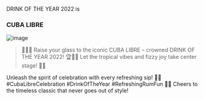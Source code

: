 DRINK OF THE YEAR 2022 is

### CUBA LIBRE
![image](https://github.com/trendgetraenkdesjahres/trendgetraenkdesjahres/assets/79572911/716d44f2-8c8c-432c-b1ee-7f5a54475dbc)


>🎉🍹🥳 Raise your glass to the iconic CUBA LIBRE – crowned DRINK OF THE YEAR 2022! 🏆🍋🌴 Let the tropical vibes and fizzy joy take center stage! 🌟🎊

Unleash the spirit of celebration with every refreshing sip! 🥂🍾 #CubaLibreCelebration #DrinkOfTheYear #RefreshingRumFun 🎉🍹 Cheers to the timeless classic that never goes out of style!
